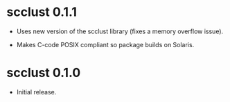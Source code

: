 # scclust 0.1.1

  * Uses new version of the scclust library (fixes a memory overflow issue).

  * Makes C-code POSIX compliant so package builds on Solaris.


# scclust 0.1.0

  * Initial release.
